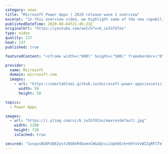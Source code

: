 ```yaml
---
category: news
title: "Microsoft Power Apps | 2020 release wave 1 overview"
excerpt: "In this overview video, we highlight some of the new capabilities included in the latest update to Microsoft Power Apps.      Here are the capabilities covered:     UI enhancements       • Save is always visible       • Chart formatting  Grid user experience enhancements       • Conditional search  "
publishedDateTime: 2020-08-04T21:45:23Z
originalUrl: "https://youtube.com/watch?v=b_ieIGfOlbs"
type: video
quality: 137
heat: 137
published: true

featuredContent: "<iframe width=\"800\" height=\"500\" frameborder=\"0\" src=\"https://www.youtube.com/embed/b_ieIGfOlbs\" allow=\"accelerometer; autoplay; encrypted-media; gyroscope; picture-in-picture\" allowfullscreen></iframe>"

provider:
  name: Microsoft
  domain: microsoft.com
  images:
    - url: "https://smartableai.github.io/microsoft-power-apps/assets/images/organizations/microsoft.com-50x50.jpg"
      width: 50
      height: 50

topics:
  - Power Apps

images:
  - url: "https://i.ytimg.com/vi/b_ieIGfOlbs/maxresdefault.jpg"
    width: 1280
    height: 720
    isCached: true

secured: "1vsqvsBU8FUQ62ystzNS6kM4bxmvCWGaQzviiUpkNSck+HVYxVvWI2gRFCTeljAmpwmMuItPU+ZcPTjcTziKfKLjkNY9tKadjngPxtJloak/E6zFTEkv0ttVuvrFtTjBuq1ckCZW61+pCgRmxmkzqHy6NBp/Ip6iKNuevGKunoNmAzjpu4gw8Dax0TGLkoGMCC5J4oj5rarMDoLTqpmTVBHNaxOGNJGaQqPx2B9DjrnA5JQBlIR/6bZ1gY3D+cH41nl1XwmOs/Q4FIpBtCCfbBQN+41mFn1Fw+2Gl75Y1YxM3TP7UsAngL3NPcfOZwdOoxng9Z+UeEQr2BlWdoLWMiPmlvBe1gEu2HgBD0FxhfOMqtFPtBjso1qtMptaZW8u01JGRAD7bQdcNNCiOlwsndSlRjVY5IEW60EvJmcLJ8hEXyMvOOkKSihTmubchsDF;vkvBgmYcWj71tbOp/8M/tQ=="
---
```


